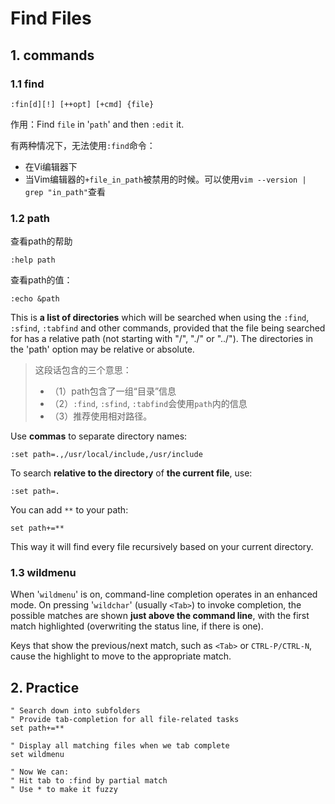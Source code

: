 # Find Files

## 1. commands

### 1.1 find

```vim
:fin[d][!] [++opt] [+cmd] {file}
```

作用：Find `file` in '`path`' and then `:edit` it.

有两种情况下，无法使用`:find`命令：

- 在Vi编辑器下
- 当Vim编辑器的`+file_in_path`被禁用的时候。可以使用`vim --version | grep "in_path"`查看

### 1.2 path

查看path的帮助

```vim
:help path
```

查看path的值：

```vim
:echo &path
```

This is **a list of directories** which will be searched when using the `:find`, `:sfind`, `:tabfind` and other commands, provided that the file being searched for has a relative path (not starting with "/", "./" or "../").  The directories in the 'path' option may be relative or absolute.

> 这段话包含的三个意思：
> - （1）path包含了一组“目录”信息  
> - （2）`:find`, `:sfind`, `:tabfind`会使用`path`内的信息
> - （3）推荐使用相对路径。

Use **commas** to separate directory names:

```vim
:set path=.,/usr/local/include,/usr/include
```

To search **relative to the directory** of **the current file**, use:

```vim
:set path=.
```

You can add `**` to your path:

```vim
set path+=**
```

This way it will find every file recursively based on your current directory. 

### 1.3 wildmenu

When '`wildmenu`' is on, command-line completion operates in an enhanced
mode.  On pressing '`wildchar`' (usually `<Tab>`) to invoke completion,
the possible matches are shown **just above the command line**, with the
first match highlighted (overwriting the status line, if there is
one).  

Keys that show the previous/next match, such as `<Tab>` or
`CTRL-P/CTRL-N`, cause the highlight to move to the appropriate match.

## 2. Practice

```vim
" Search down into subfolders
" Provide tab-completion for all file-related tasks
set path+=**

" Display all matching files when we tab complete
set wildmenu

" Now We can:
" Hit tab to :find by partial match
" Use * to make it fuzzy
```
